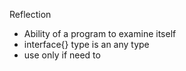 Reflection
- Ability of a program to examine itself
- interface{} type is an any type
- use only if need to
